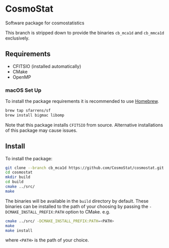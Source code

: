 # CosmoStat
Software package for cosmostatistics

This branch is stripped down to provide the binaries `cb_mca1d` and `cb_mmca1d` exclusively.

## Requirements

- CFITSIO (installed automatically)
- CMake
- OpenMP

### macOS Set Up

To install the package requirements it is recommended to use [Homebrew](https://brew.sh/).

```bash
brew tap sfarrens/sf
brew install bigmac libomp
```

Note that this package installs `CFITSIO` from source. Alternative
installations of this package may cause issues.

## Install

To install the package:

```bash
git clone --branch cb_mca1d https://github.com/CosmoStat/cosmostat.git
cd cosmostat
mkdir build
cd build
cmake ../src/
make
```

The binaries will be available in the `build` directory by default. These binaries can be installed to the path of your choosing by passing the `-DCMAKE_INSTALL_PREFIX:PATH` option to CMake. e.g.

```bash
cmake ../src/ -DCMAKE_INSTALL_PREFIX:PATH=<PATH>
make
make install
```

where `<PATH>` is the path of your choice.
